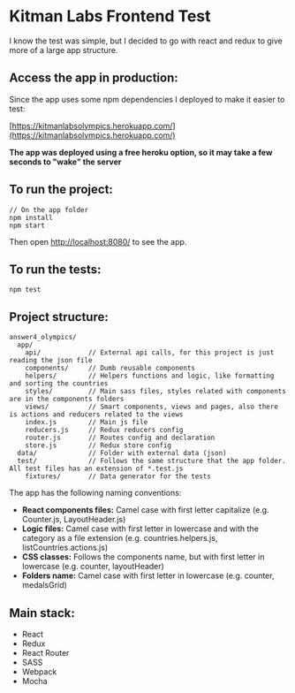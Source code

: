 # Kitman Labs Frontend Test

I know the test was simple, but I decided to go with react and redux to give more of a large app structure.

## Access the app in production:

Since the app uses some npm dependencies I deployed to make it easier to test:

[https://kitmanlabsolympics.herokuapp.com/](https://kitmanlabsolympics.herokuapp.com/)

**The app was deployed using a free heroku option, so it may take a few seconds to "wake" the server**

## To run the project:

```
// On the app folder
npm install
npm start
```

Then open [http://localhost:8080/](http://localhost:8080/) to see the app.


## To run the tests:
```
npm test
```

## Project structure:
```
answer4_olympics/
  app/
    api/            // External api calls, for this project is just reading the json file
    components/     // Dumb reusable components
    helpers/        // Helpers functions and logic, like formatting and sorting the countries
    styles/         // Main sass files, styles related with components are in the components folders
    views/          // Smart components, views and pages, also there is actions and reducers related to the views
    index.js        // Main js file
    reducers.js     // Redux reducers config
    router.js       // Routes config and declaration
    store.js        // Redux store config
  data/             // Folder with external data (json)
  test/             // Follows the same structure that the app folder. All test files has an extension of *.test.js
    fixtures/       // Data generator for the tests
```

The app has the following naming conventions:
 - **React components files:** Camel case with first letter capitalize (e.g. Counter.js, LayoutHeader.js)
 - **Logic files:** Camel case with first letter in lowercase and with the category as a file extension (e.g. countries.helpers.js, listCountries.actions.js)
 - **CSS classes:** Follows the components name, but with first letter in lowercase (e.g. counter, layoutHeader)
 - **Folders name:** Camel case with first letter in lowercase (e.g. counter, medalsGrid)

## Main stack:
 - React
 - Redux
 - React Router
 - SASS
 - Webpack
 - Mocha
